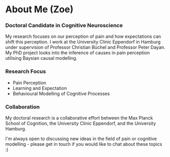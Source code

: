 # About Me (Zoe)

### Doctoral Candidate in Cognitive Neuroscience
 
My research focuses on our perception of pain and how expectations can shift this perception. I work at the University Clinic Eppendorf in Hamburg under supervision of Professor Christian Büchel and Professor Peter Dayan. My PhD project looks into the inference of causes in pain perception utilising Baysian causal modelling. 

### Research Focus
- Pain Perception 
- Learning and Expectation 
- Behavioural Modelling of Cognitive Processes

### Collaboration
My doctoral research is a collaborative effort between the Max Planck School of Cognition, the University Clinic Eppendorf, and the University Hamburg.

I'm always open to discussing new ideas in the field of pain or cognitive modelling - please get in touch if you would like to chat about these topics :) 

